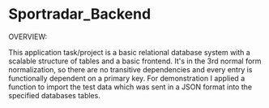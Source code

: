 # Sportradar_Backend

OVERVIEW:

This application task/project is a basic relational database system with a scalable structure of tables and a basic frontend. It's in the 3rd normal form normalization, so there are no transitive dependencies and every entry is functionally dependent on a primary key. 
For demonstration I applied a function to import the test data which was sent in a JSON format into the specified databases tables.  
